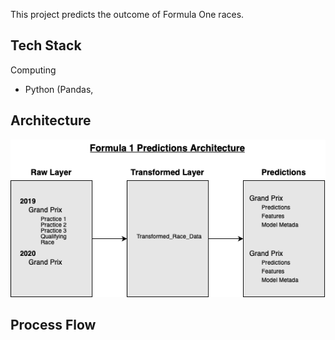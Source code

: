 This project predicts the outcome of Formula One races. 

## Tech Stack
Computing 
<ul> <li>Python (Pandas, </li></ul>


## Architecture 
![Cloud Architecture](F1_Predictions-Architecture.png "Architecture")



## Process Flow 


